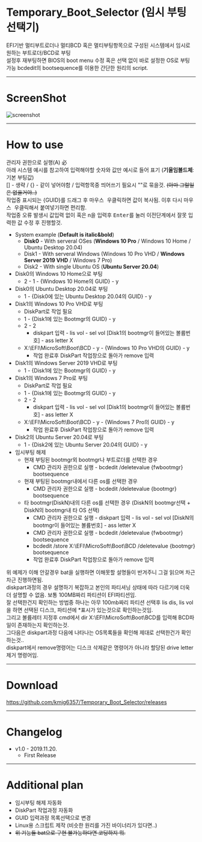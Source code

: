 # Temporary_Boot_Selector (임시 부팅 선택기)
 EFI기반 멀티부트로더나 멀티BCD 혹은 멀티부팅항목으로 구성된 시스템에서 임시로 원하는 부트로더/BCD로 부팅   
 설정후 재부팅하면 BIOS의 boot menu 수정 혹은 선택 없이 바로 설정한 OS로 부팅 가능
 bcdedit의 bootsequence를 이용한 간단한 원리의 script.

*****

# ScreenShot

![screenshot](https://img1.daumcdn.net/thumb/R1280x0/?scode=mtistory2&fname=https%3A%2F%2Fblog.kakaocdn.net%2Fdn%2F1wYAf%2FbtqThZVaryj%2FcgK48eHMghshEICeRjOEA0%2Fimg.png)

*****

# How to use
관리자 권한으로 실행(A) 必   
아래 시스템 예시를 참고하여 입력해야할 숫자와 값만 예시로 들어 표기 (**기울임볼드체**: 기본 부팅값)   
[] - 생략 / {} - 같이 넣어야함 / 입력항목중 띄어쓰기 필요시 ""로 묶을것. ~~(아마 그럴일은 없을거야..)~~   
작업중 표시되는 {GUID}를 드래그 후 <kbd>마우스 우클릭</kbd>하면 값이 복사됨. 이후 다시 <kbd>마우스 우클릭</kbd>해서 붙여넣기하면 편리함.   
작업중 오류 발생시 값입력 없이 혹은 n을 입력후 <kbd>Enter</kbd>를 눌러 이전단계에서 잘못 입력한 값 수정 후 진행할것.
* System example (**Default is italic&bold**)
  - **Disk0** - With serveral OSes (**Windows 10 Pro** / Windows 10 Home / Ubuntu Desktop 20.04)
  - Disk1 - With serveral Windows (Windows 10 Pro VHD / **Windows Server 2019 VHD** / Windows 7 Pro)
  - Disk2 - With single Ubuntu OS (**Ubuntu Server 20.04**)
* Disk0의 Windows 10 Home으로 부팅
  - 2 - 1 - {Windows 10 Home의 GUID} - y
* Disk0의 Ubuntu Desktop 20.04로 부팅
  - 1 - {Disk0에 있는 Ubuntu Desktop 20.04의 GUID} - y
* Disk1의 Windows 10 Pro VHD로 부팅
  - DiskPart로 작업 필요
  - 1 - {Disk1에 있는 Bootmgr의 GUID} - y
  - 2 - 2
    + diskpart 입력 - lis vol - sel vol [Disk1의 bootmgr이 들어있는 볼륨번호] - ass letter X
  - X:\EFI\MicroSoft\Boot\BCD - y - {Windows 10 Pro VHD의 GUID} - y
    + 작업 완료후 DiskPart 작업창으로 돌아가 remove 입력
* Disk1의 Windows Server 2019 VHD로 부팅
  - 1 - {Disk1에 있는 Bootmgr의 GUID} - y
* Disk1의 Windows 7 Pro로 부팅
  - DiskPart로 작업 필요
  - 1 - {Disk1에 있는 Bootmgr의 GUID} - y
  - 2 - 2
    + diskpart 입력 - lis vol - sel vol [Disk1의 bootmgr이 들어있는 볼륨번호] - ass letter X
  - X:\EFI\MicroSoft\Boot\BCD - y - {Windows 7 Pro의 GUID} - y
    + 작업 완료후 DiskPart 작업창으로 돌아가 remove 입력
* Disk2의 Ubuntu Server 20.04로 부팅
  - 1 - {Disk2에 있는 Ubuntu Server 20.04의 GUID} - y
* 임시부팅 해제
  - 현재 부팅된 bootmgr외 bootmgr나 부트로더를 선택한 경우
    + CMD 관리자 권한으로 실행 - bcdedit /deletevalue {fwbootmgr} bootsequence
  - 현재 부팅된 bootmgr내에서 다른 os를 선택한 경우
    + CMD 관리자 권한으로 실행 - bcdedit /deletevalue {bootmgr} bootsequence
  - 타 bootmgr(DiskN)내의 다른 os를 선택한 경우 (DiskN의 bootmgr선택 + DiskN의 bootmgr내 타 OS 선택)   
    + CMD 관리자 권한으로 실행 - diskpart 입력 - lis vol - sel vol [DiskN의 bootmgr이 들어있는 볼륨번호] - ass letter X
    + CMD 관리자 권한으로 실행 - bcdedit /deletevalue {fwbootmgr} bootsequence
    + bcdedit /store X:\EFI\MicroSoft\Boot\BCD /deletevalue {bootmgr} bootsequence
    + 작업 완료후 DiskPart 작업창으로 돌아가 remove 입력

위 예제가 이해 안갈경우 bat을 실행하면 이해못할 설명들이 반겨주니 그걸 읽으며 차근차근 진행하면됨.   
diskpart과정의 경우 설명하기 복잡하고 본인의 파티셔닝 상태에 따라 다르기에 더욱 더 설명할 수 없음. 보통 100MB짜리 파티션이 EFI파티션임.   
잘 선택한건지 확인하는 방법중 하나는 아무 100mb짜리 파티션 선택후 lis dis, lis vol을 하면 선택된 디스크, 파티션에 *표시가 있는것으로 확인하는것임.   
그리고 볼륨레터 지정후 cmd에서 dir X:\EFI\MicroSoft\Boot\BCD를 입력해 BCD파일이 존재하는지 확인하는것.   
그다음은 diskpart과정 다음에 나타나는 OS목록들을 확인해 제대로 선택한건가 확인하는것..   
diskpart에서 remove명령어는 디스크 삭제같은 명령어가 아니라 할당된 drive letter 제거 명령어임.

*****

# Download
https://github.com/kmjg6357/Temporary_Boot_Selector/releases

*****

# Changelog
  * v1.0 - 2019.11.20.
    - First Release

*****

# Additional plan
* 임시부팅 해제 자동화
* DiskPart 작업과정 자동화
* GUID 입력과정 목록선택으로 변경
* Linux용 스크립트 제작 (비슷한 원리를 가진 바이너리가 있다면..)
* ~~위 기능들 bat으로 구현 불가능하다면 코딩하지 뭐.~~